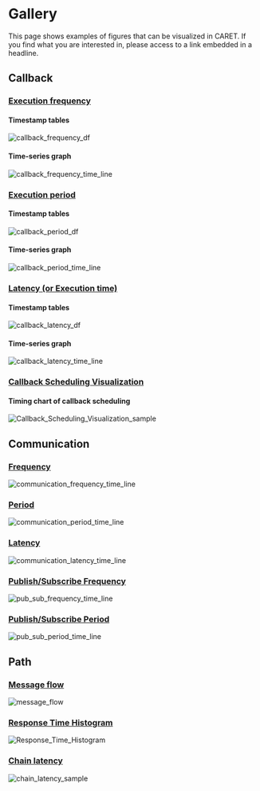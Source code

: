 # Gallery

This page shows examples of figures that can be visualized in CARET.
If you find what you are interested in, please access to a link embedded in a headline.

## Callback

### [Execution frequency](./visualization/frequency/index.md#callback)

#### Timestamp tables

![callback_frequency_df](./imgs/callback_frequency_df.png)

#### Time-series graph

![callback_frequency_time_line](./imgs/callback_frequency_time_line.png)

### [Execution period](./visualization/period/index.md#callback)

#### Timestamp tables

![callback_period_df](./imgs/callback_period_df.png)

#### Time-series graph

![callback_period_time_line](./imgs/callback_period_time_line.png)

### [Latency (or Execution time)](./visualization/latency/index.md#callback)

#### Timestamp tables

![callback_latency_df](./imgs/callback_latency_df.png)

#### Time-series graph

![callback_latency_time_line](./imgs/callback_latency_time_line.png)

### [Callback Scheduling Visualization](./visualization/callback_scheduling/index.md)

#### Timing chart of callback scheduling

![Callback_Scheduling_Visualization_sample](./visualization/imgs/callback_scheduling_executor.png)

## Communication

### [Frequency](./visualization/frequency/index.md#communication)

![communication_frequency_time_line](./imgs/communication_frequency_time_line.png)

### [Period](./visualization/period/index.md#communication)

![communication_period_time_line](./imgs/communication_period_time_line.png)

### [Latency](./visualization/latency/index.md#communication)

![communication_latency_time_line](./imgs/communication_latency_time_line.png)

### [Publish/Subscribe Frequency](./visualization/frequency/index.md#publish-and-subscription)

![pub_sub_frequency_time_line](./imgs/pub_sub_frequency_time_line.png)

### [Publish/Subscribe Period](./visualization/period/index.md#publish-and-subscription)

![pub_sub_period_time_line](./imgs/pub_sub_period_time_line.png)

## Path

### [Message flow](./visualization/path/message_flow.md)

![message_flow](./imgs/message_flow_sample.png)

### [Response Time Histogram](./visualization/path/response_time.md)

![Response_Time_Histogram](./imgs/response_time_default_histogram.png)

### [Chain latency](./visualization/path/chain_latency.md)

![chain_latency_sample](./imgs/chain_latency_sample.png)
